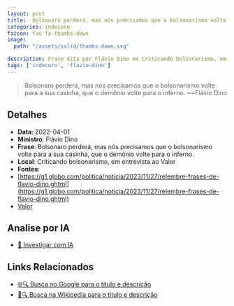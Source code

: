 ```yaml
---
layout: post
title:  Bolsonaro perderá, mas nós precisamos que o bolsonarismo volte para a sua casinha, que o demônio volte para o inferno.
categories: indecoro
faicon: fas fa-thumbs-down
image:
  path: "/assets/solid/thumbs-down.svg"

description: Frase dita por Flávio Dino em Criticando bolsonarismo, em entrevista ao Valor
tags: ['indecoro', 'flavio-dino']
---
```


> Bolsonaro perderá, mas nós precisamos que o bolsonarismo volte para a sua casinha, que o demônio volte para o inferno.
> ~~Flávio Dino

## Detalhes
- **Data**: 2022-04-01
- **Ministro**: Flávio Dino
- **Frase**: Bolsonaro perderá, mas nós precisamos que o bolsonarismo volte para a sua casinha, que o demônio volte para o inferno.
- **Local**: Criticando bolsonarismo, em entrevista ao Valor
- **Fontes**:
- [https://g1.globo.com/politica/noticia/2023/11/27/relembre-frases-de-flavio-dino.ghtml](https://g1.globo.com/politica/noticia/2023/11/27/relembre-frases-de-flavio-dino.ghtml)
- [Valor](Valor)

## Analise por IA
- [🤖 Investigar com IA](https://www.perplexity.ai/search?q=%22Fl%C3%A1vio%20Dino%22%2BBolsonaro%20perder%C3%A1%2C%20mas%20n%C3%B3s%20precisamos%20que%20o%20bolsonarismo%20volte%20para%20a%20sua%20casinha%2C%20que%20o%20dem%C3%B4nio%20volte%20para%20o%20inferno.%2BCriticando%20bolsonarismo%2C%20em%20entrevista%20ao%20Valor)

## Links Relacionados
- [🌐🔍 Busca no Google para o título e descrição](https://www.google.com/search?q=%22Fl%C3%A1vio%20Dino%22%2BBolsonaro%20perder%C3%A1%2C%20mas%20n%C3%B3s%20precisamos%20que%20o%20bolsonarismo%20volte%20para%20a%20sua%20casinha%2C%20que%20o%20dem%C3%B4nio%20volte%20para%20o%20inferno.%2BCriticando%20bolsonarismo%2C%20em%20entrevista%20ao%20Valor)
- [📖🔍 Busca na Wikipedia para o título e descrição](https://pt.wikipedia.org/w/index.php?search=%22Fl%C3%A1vio%20Dino%22%2BBolsonaro%20perder%C3%A1%2C%20mas%20n%C3%B3s%20precisamos%20que%20o%20bolsonarismo%20volte%20para%20a%20sua%20casinha%2C%20que%20o%20dem%C3%B4nio%20volte%20para%20o%20inferno.%2BCriticando%20bolsonarismo%2C%20em%20entrevista%20ao%20Valor)

